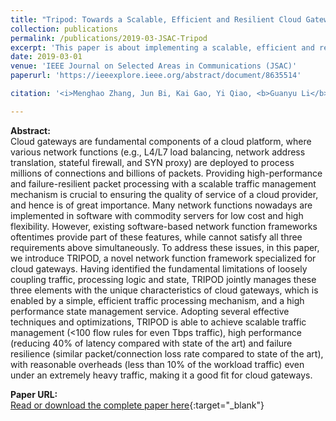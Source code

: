 ```yaml
---
title: "Tripod: Towards a Scalable, Efficient and Resilient Cloud Gateway"
collection: publications
permalink: /publications/2019-03-JSAC-Tripod
excerpt: 'This paper is about implementing a scalable, efficient and resilient cloud gateway.'
date: 2019-03-01
venue: 'IEEE Journal on Selected Areas in Communications (JSAC)'
paperurl: 'https://ieeexplore.ieee.org/abstract/document/8635514'

citation: '<i>Menghao Zhang, Jun Bi, Kai Gao, Yi Qiao, <b>Guanyu Li</b>, Xiao Kong, Zhaogeng Li, Hongxin Hu. &quot;Tripod: Towards a Scalable, Efficient and Resilient Cloud Gateway&quot;. In IEEE Journal on Selected Areas in Communications (JSAC), 2019.</i>'

---
```

**Abstract:**  
Cloud gateways are fundamental components of a cloud platform, where various network functions (e.g., L4/L7 load balancing, network address translation, stateful firewall, and SYN proxy) are deployed to process millions of connections and billions of packets. Providing high-performance and failure-resilient packet processing with a scalable traffic management mechanism is crucial to ensuring the quality of service of a cloud provider, and hence is of great importance. Many network functions nowadays are implemented in software with commodity servers for low cost and high flexibility. However, existing software-based network function frameworks oftentimes provide part of these features, while cannot satisfy all three requirements above simultaneously. To address these issues, in this paper, we introduce TRIPOD, a novel network function framework specialized for cloud gateways. Having identified the fundamental limitations of loosely coupling traffic, processing logic and state, TRIPOD jointly manages these three elements with the unique characteristics of cloud gateways, which is enabled by a simple, efficient traffic processing mechanism, and a high performance state management service. Adopting several effective techniques and optimizations, TRIPOD is able to achieve scalable traffic management (&lt;100 flow rules for even Tbps traffic), high performance (reducing 40% of latency compared with state of the art) and failure resilience (similar packet/connection loss rate compared to state of the art), with reasonable overheads (less than 10% of the workload traffic) even under an extremely heavy traffic, making it a good fit for cloud gateways.

**Paper URL:**  
[Read or download the complete paper here](https://ieeexplore.ieee.org/abstract/document/8635514){:target="\_blank"}
